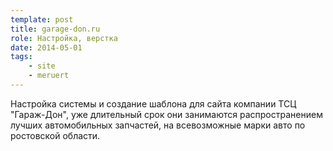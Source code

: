 ```yaml
---
template: post
title: garage-don.ru
role: Настройка, верстка
date: 2014-05-01
tags:
    - site
    - meruert
---
```


Настройка системы и создание шаблона для сайта компании ТСЦ "Гараж-Дон", уже длительный срок 
они занимаются распространением лучших автомобильных запчастей, на всевозможные марки авто по ростовской области.

